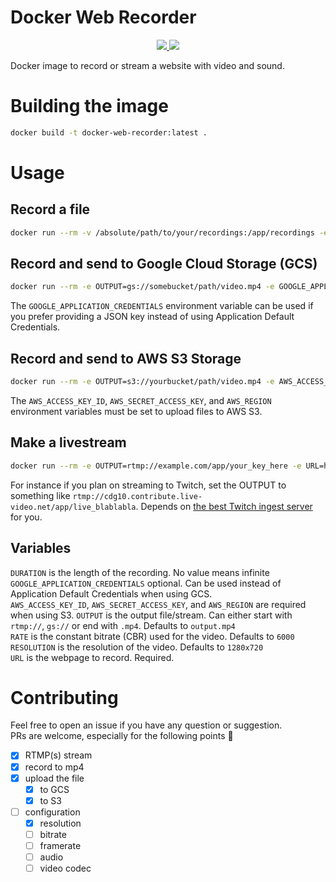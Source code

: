 # Docker Web Recorder

<p align="center">
  <a href="https://hub.docker.com/r/digiz3d/web-recorder  " alt="Latest docker image version">
    <img src="https://img.shields.io/docker/v/digiz3d/web-recorder/latest" />
  </a>
  <a href="https://hub.docker.com/r/digiz3d/web-recorder" alt="Docker pulls">
    <img src="https://img.shields.io/docker/pulls/digiz3d/web-recorder" />
  </a>
</p>

Docker image to record or stream a website with video and sound.

# Building the image

```bash
docker build -t docker-web-recorder:latest .
```

# Usage

## Record a file

```bash
docker run --rm -v /absolute/path/to/your/recordings:/app/recordings -e OUTPUT=video.mp4 -e URL=https://example.com/video/123456 -e DURATION=25 -it docker-web-recorder:latest
```

## Record and send to Google Cloud Storage (GCS)

```bash
docker run --rm -e OUTPUT=gs://somebucket/path/video.mp4 -e GOOGLE_APPLICATION_CREDENTIALS=your-json-key -e URL=https://example.com/video/123456 -e DURATION=25 -it docker-web-recorder:latest
```

The `GOOGLE_APPLICATION_CREDENTIALS` environment variable can be used if you prefer providing a JSON key instead of using Application Default Credentials.

## Record and send to AWS S3 Storage

```bash
docker run --rm -e OUTPUT=s3://yourbucket/path/video.mp4 -e AWS_ACCESS_KEY_ID=your-access-key -e AWS_SECRET_ACCESS_KEY=your-secret-key -e AWS_REGION=your-region -e URL=https://example.com/video/123456 -e DURATION=25 -it docker-web-recorder:latest
```

The `AWS_ACCESS_KEY_ID`, `AWS_SECRET_ACCESS_KEY`, and `AWS_REGION` environment variables must be set to upload files to AWS S3.

## Make a livestream

```bash
docker run --rm -e OUTPUT=rtmp://example.com/app/your_key_here -e URL=https://example.com/video/123456 -e RATE=1000 -e DURATION=120 -it docker-web-recorder:latest
```

For instance if you plan on streaming to Twitch, set the OUTPUT to something like `rtmp://cdg10.contribute.live-video.net/app/live_blablabla`. Depends on [the best Twitch ingest server](https://help.twitch.tv/s/twitch-ingest-recommendation?language=en_US) for you.

## Variables

`DURATION` is the length of the recording. No value means infinite  
`GOOGLE_APPLICATION_CREDENTIALS` optional. Can be used instead of Application Default Credentials when using GCS.  
`AWS_ACCESS_KEY_ID`, `AWS_SECRET_ACCESS_KEY`, and `AWS_REGION` are required when using S3.
`OUTPUT` is the output file/stream. Can either start with `rtmp://`, `gs://` or end with `.mp4`. Defaults to `output.mp4`  
`RATE` is the constant bitrate (CBR) used for the video. Defaults to `6000`  
`RESOLUTION` is the resolution of the video. Defaults to `1280x720`  
`URL` is the webpage to record. Required.

# Contributing

Feel free to open an issue if you have any question or suggestion.  
PRs are welcome, especially for the following points :clap:

- [x] RTMP(s) stream
- [x] record to mp4
- [x] upload the file
  - [x] to GCS
  - [x] to S3
- [ ] configuration
  - [x] resolution
  - [ ] bitrate
  - [ ] framerate
  - [ ] audio
  - [ ] video codec
